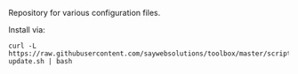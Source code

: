Repository for various configuration files.

Install via:

```
curl -L https://raw.githubusercontent.com/saywebsolutions/toolbox/master/scripts/deploy-update.sh | bash
```
